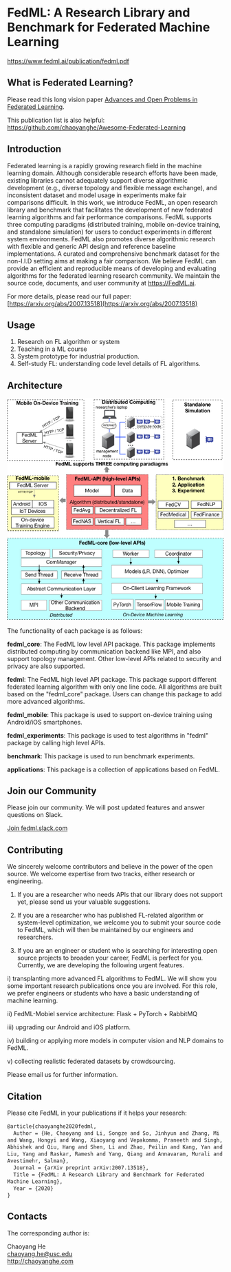 # FedML: A Research Library and Benchmark for Federated Machine Learning
https://www.fedml.ai/publication/fedml.pdf

## What is Federated Learning?
Please read this long vision paper [Advances and Open Problems in Federated Learning](https://arxiv.org/abs/1912.04977).

This publication list is also helpful: https://github.com/chaoyanghe/Awesome-Federated-Learning

## Introduction
Federated learning is a rapidly growing research field in the machine learning domain. 
Although considerable research efforts have been made, existing libraries cannot adequately support diverse algorithmic development (e.g., diverse topology and flexible message exchange), 
and inconsistent dataset and model usage in experiments make fair comparisons difficult.
In this work, we introduce FedML, an open research library and benchmark that facilitates the development of new federated learning algorithms and fair performance comparisons. 
FedML supports three computing paradigms (distributed training, mobile on-device training, and standalone simulation) for users to conduct experiments in different system environments. 
FedML also promotes diverse algorithmic research with flexible and generic API design and reference baseline implementations. A curated and comprehensive benchmark dataset for the non-I.I.D setting aims at making a fair comparison.
We believe FedML can provide an efficient and reproducible means of developing and evaluating algorithms for the federated learning research community. We maintain the source code, documents, and user community at https://FedML.ai.

For more details, please read our full paper: [https://arxiv.org/abs/2007.13518](https://arxiv.org/abs/2007.13518)

## Usage
1. Research on FL algorithm or system
2. Teaching in a ML course
3. System prototype for industrial production.
4. Self-study FL: understanding code level details of FL algorithms.

## Architecture

![architecture](./docs/image/architecture_for_website.png)


The functionality of each package is as follows:

**fedml_core**: The FedML low level API package. This package implements distributed computing by communication backend like MPI, and also support topology management. 
Other low-level APIs related to security and privacy are also supported.

**fedml**: The FedML high level API package. This package support different federated learning algorithm with only one line code.
All algorithms are built based on the "fedml_core" package.
Users can change this package to add more advanced algorithms.

**fedml_mobile**: This package is used to support on-device training using Android/iOS smartphones. 

**fedml_experiments**: This package is used to test algorithms in "fedml" package by calling high level APIs.

**benchmark**: This package is used to run benchmark experiments.

**applications**: This package is a collection of applications based on FedML.


## Join our Community
Please join our community. We will post updated features and answer questions on Slack.

[Join fedml.slack.com](https://join.slack.com/t/fedml/shared_invite/zt-gbpi8y2o-QMU0vhVHjm9Y9gqQu~eygg)


## Contributing
We sincerely welcome contributors and believe in the power of the open source. We welcome expertise from two tracks, either research or engineering.

1. If you are a researcher who needs APIs that our library does not support yet, please send us your valuable suggestions.

2. If you are a researcher who has published FL-related algorithm or system-level optimization, we welcome you to submit your source code to FedML, which will then be maintained by our engineers and researchers.

3. If you are an engineer or student who is searching for interesting open source projects to broaden your career, FedML is perfect for you. Currently, we are developing the following urgent features.

i) transplanting more advanced FL algorithms to FedML. We will show you some important research publications once you are involved. 
For this role, we prefer engineers or students who have a basic understanding of machine learning.

ii) FedML-Mobiel service architecture: Flask + PyTorch + RabbitMQ

iii) upgrading our Android and iOS platform.

iv) building or applying more models in computer vision and NLP domains to FedML.

v) collecting realistic federated datasets by crowdsourcing.

Please email us for further information. 

## Citation
Please cite FedML in your publications if it helps your research:
```
@article{chaoyanghe2020fedml,
  Author = {He, Chaoyang and Li, Songze and So, Jinhyun and Zhang, Mi and Wang, Hongyi and Wang, Xiaoyang and Vepakomma, Praneeth and Singh, Abhishek and Qiu, Hang and Shen, Li and Zhao, Peilin and Kang, Yan and Liu, Yang and Raskar, Ramesh and Yang, Qiang and Annavaram, Murali and Avestimehr, Salman},
  Journal = {arXiv preprint arXiv:2007.13518},
  Title = {FedML: A Research Library and Benchmark for Federated Machine Learning},
  Year = {2020}
}
```

## Contacts
The corresponding author is:
 
Chaoyang He\
chaoyang.he@usc.edu\
http://chaoyanghe.com
